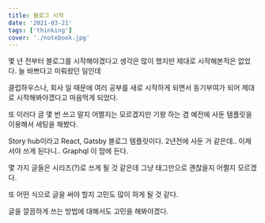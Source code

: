 ```yaml
---
title: 블로그 시작
date: '2021-03-21'
tags: ['thinking']
cover: './notebook.jpg'
---
```


몇 년 전부터 블로그를 시작해야겠다고 생각은 많이 했지만 제대로 시작해본적은  없었다. 늘 바쁘다고 미뤄왔던 일인데

클럽하우스나, 회사 일 때문에 여러 공부를 새로 시작하게 되면서 동기부여가 되어 제대로 시작해봐야겠다고 마음먹게 되었다.

또 이러다 글 몇 번 쓰고 말지 어쩔지는 모르겠지만 기왕 하는 겸 예전에 사둔 템플릿을 이용해서 세팅을 해봤다.

Story hub이라고 React, Gatsby 블로그 템플릿이다.  2년전에 사둔 거 같은데.. 이제서야 쓰게 된다니..  Graphql 이 맘에 든다.

몇 가지 글들은 시리즈(?)로 쓰게 될 것 같은데 그냥 태그만으로 괜찮을지 어쩔지 모르겠다.

또 어떤 식으로 글을 써야 할지 고민도 많이 하게 될 것 같다.

글을 깔끔하게 쓰는 방법에 대해서도 고민을 해봐야겠다.


